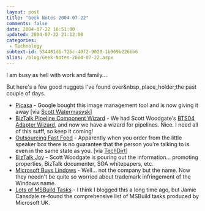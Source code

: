 ```yaml
---
layout: post
title: "Geek Notes 2004-07-22"
comments: false
date: 2004-07-22 16:51:00
updated: 2004-07-22 21:12:00
categories:
 - Technology
subtext-id: 534481d6-726c-40f2-9020-1b969b226bb6
alias: /blog/Geek-Notes-2004-07-22.aspx
---
```



I am busy as hell with work and family...

But here's a few good nuggets I've found over&nbsp_place_holder;the past couple of days.

  * [Picasa](http://picasa.com/google/) - Google bought this image management tool and is now giving it away [via [Scott Watermasysk](http://scottwater.com/blog/archive/2004/07/16/12638.aspx)] 
  * [BizTalk Pipeline Component Wizard](http://martijnh.blogspot.com/2004/07/pipeline-component-wizard.html) - We had Scott Woodgate's [BTS04 Adapter Wizard](http://blogs.msdn.com/scottwoo/archive/2004/07/08/177770.aspx), and now we have a wizard for pipelines. Nice. I need all of this sutff, so keep it coming! 
  * [Outsourcing Fast Food](http://www.iht.com/articles/529970.html) - Apparently when you order from the little speaker box there is no guarantee that the person you're talking to is even in the same state as you. [via [TechDirt](http://techdirt.com/articles/20040719/0033252.shtml)] 
  * [BizTalk Joy](http://blogs.msdn.com/scottwoo/archive/2004/07/19/187563.aspx) - Scott Woodgate is pouring out the information... promoting properties, BizTalk documenter, SOA whitepapers, etc. 
  * [Microsoft Buys Lindows](http://techdirt.com/articles/20040719/1049244.shtml) - Well... not the company but the name. Now they needn't be quite so worried about trademark infringement of the Windows name. 
  * [Lots of MSBuild Tasks](http://weblogs.asp.net/nunitaddin/archive/2004/07/20/187950.aspx) - I think I blogged this a long time ago, but Jamie Cansdale re-found the comprehensive list of MSBuild tasks produced by Microsoft UK.
